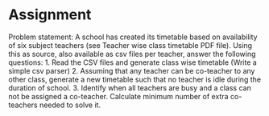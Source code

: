# Assignment
Problem statement: A school has created its timetable based on availability of six subject teachers (see Teacher wise class timetable PDF file). Using this as source, also available as csv files per teacher, answer the following questions:  1. Read the CSV files and generate class wise timetable (Write a simple csv parser)  2. Assuming that any teacher can be co-teacher to any other class, generate a new timetable such that no teacher is idle during the duration of school.  3. Identify when all teachers are busy and a class can not be assigned a co-teacher. Calculate minimum number of extra co-teachers needed to solve it.
